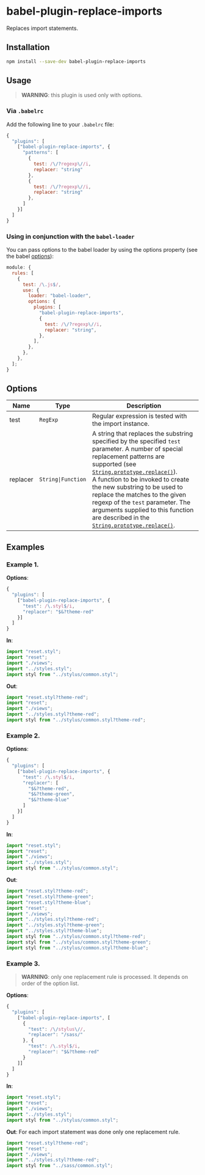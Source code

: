 # babel-plugin-replace-imports

Replaces import statements.

## Installation

```bash
npm install --save-dev babel-plugin-replace-imports
```

## Usage

> **WARNING**: this plugin is used only with options.

### Via `.babelrc`

Add the following line to your `.babelrc` file:

```javascript
{
  "plugins": [
    ["babel-plugin-replace-imports", {
      "patterns": [
        {
          test: /\/?regexp\//i,
          replacer: "string"
        },
        {
          test: /\/?regexp\//i,
          replacer: "string"
        },
      ]
    }]
  ]
}
```

### Using in conjunction with the `babel-loader`

You can pass options to the babel loader by using the options property (see the babel [options](https://webpack.js.org/configuration/module/#rule-options-rule-query)):

```javascript
module: {
  rules: [
    {
      test: /\.js$/,
      use: {
        loader: "babel-loader",
        options: {
          plugins: [
            "babel-plugin-replace-imports",
            {
              test: /\/?regexp\//i,
              replacer: "string",
            },
          ],
        },
      },
    },
  ];
}
```

## Options

| Name     | Type               | Description                                                                                                                                                                                                                                                                                                                                                                                                                                                                                                                                                                                                                                                                                     |
| -------- | ------------------ | ----------------------------------------------------------------------------------------------------------------------------------------------------------------------------------------------------------------------------------------------------------------------------------------------------------------------------------------------------------------------------------------------------------------------------------------------------------------------------------------------------------------------------------------------------------------------------------------------------------------------------------------------------------------------------------------------- |
| test     | `RegExp`           | Regular expression is tested with the import instance.                                                                                                                                                                                                                                                                                                                                                                                                                                                                                                                                                                                                                                          |
| replacer | `String\|Function` | A string that replaces the substring specified by the specified `test` parameter. A number of special replacement patterns are supported (see [`String.prototype.replace()`](https://developer.mozilla.org/en-US/docs/Web/JavaScript/Reference/Global_Objects/String/replace#Specifying_a_string_as_a_parameter)). <br/> A function to be invoked to create the new substring to be used to replace the matches to the given regexp of the `test` parameter. The arguments supplied to this function are described in the [`String.prototype.replace()`](https://developer.mozilla.org/en-US/docs/Web/JavaScript/Reference/Global_Objects/String/replace#Specifying_a_function_as_a_parameter). |

## Examples

### Example 1.

**Options**:

```javascript
{
  "plugins": [
    ["babel-plugin-replace-imports", {
      "test": /\.styl$/i,
      "replacer": "$&?theme-red"
    }]
  ]
}
```

**In**:

```javascript
import "reset.styl";
import "reset";
import "./views";
import "../styles.styl";
import styl from "../stylus/common.styl";
```

**Out**:

```javascript
import "reset.styl?theme-red";
import "reset";
import "./views";
import "../styles.styl?theme-red";
import styl from "../stylus/common.styl?theme-red";
```

### Example 2.

**Options**:

```javascript
{
  "plugins": [
    ["babel-plugin-replace-imports", {
      "test": /\.styl$/i,
      "replacer": [
        "$&?theme-red",
        "$&?theme-green",
        "$&?theme-blue"
      ]
    }]
  ]
}
```

**In**:

```javascript
import "reset.styl";
import "reset";
import "./views";
import "../styles.styl";
import styl from "../stylus/common.styl";
```

**Out**:

```javascript
import "reset.styl?theme-red";
import "reset.styl?theme-green";
import "reset.styl?theme-blue";
import "reset";
import "./views";
import "../styles.styl?theme-red";
import "../styles.styl?theme-green";
import "../styles.styl?theme-blue";
import styl from "../stylus/common.styl?theme-red";
import styl from "../stylus/common.styl?theme-green";
import styl from "../stylus/common.styl?theme-blue";
```

### Example 3.

> **WARNING**: only one replacement rule is processed. It depends on order of the option list.

**Options**:

```javascript
{
  "plugins": [
    ["babel-plugin-replace-imports", [
      {
        "test": /\/stylus\//,
        "replacer": "/sass/"
      }, {
        "test": /\.styl$/i,
        "replacer": "$&?theme-red"
      }
    ]]
  ]
}
```

**In**:

```javascript
import "reset.styl";
import "reset";
import "./views";
import "../styles.styl";
import styl from "../stylus/common.styl";
```

**Out**:
For each import statement was done only one replacement rule.

```javascript
import "reset.styl?theme-red";
import "reset";
import "./views";
import "../styles.styl?theme-red";
import styl from "../sass/common.styl";
```
